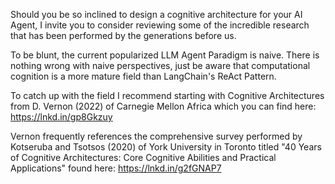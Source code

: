 Should you be so inclined to design a cognitive architecture for your AI Agent, I invite you to consider reviewing some of the incredible research that has been performed by the generations before us. 

To be blunt, the current popularized LLM Agent Paradigm is naive. There is nothing wrong with naive perspectives, just be aware that computational cognition is a more mature field than LangChain's ReAct Pattern. 

To catch up with the field I recommend starting with Cognitive Architectures from D. Vernon (2022) of Carnegie Mellon Africa which you can find here: 
https://lnkd.in/gp8Gkzuy 

Vernon frequently references the comprehensive survey performed by Kotseruba and Tsotsos (2020) of York University in Toronto titled "40 Years of Cognitive Architectures: Core Cognitive Abilities and Practical Applications" found here: 
https://lnkd.in/g2fGNAP7